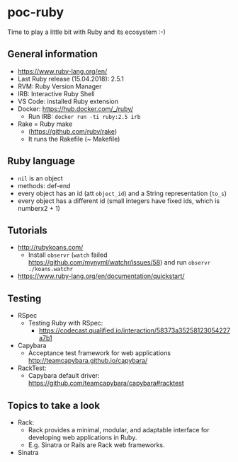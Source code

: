 # poc-ruby
Time to play a little bit with Ruby and its ecosystem :-)

## General information
* https://www.ruby-lang.org/en/
* Last Ruby release (15.04.2018): 2.5.1
* RVM: Ruby Version Manager
* IRB: Interactive Ruby Shell
* VS Code: installed Ruby extension
* Docker: https://hub.docker.com/_/ruby/
    * Run IRB: `docker run -ti ruby:2.5 irb`
* Rake = Ruby make
    * (https://github.com/ruby/rake)
    * It runs the Rakefile (~ Makefile)

## Ruby language
* `nil` is an object
* methods: def-end
* every object has an id (att `object_id`) and a String representation (`to_s`)
* every object has a different id (small integers have fixed ids, which is numberx2 + 1)


## Tutorials
* http://rubykoans.com/
    * Install `observr` (`watch` failed https://github.com/mynyml/watchr/issues/58) and run `observr ./koans.watchr`
* https://www.ruby-lang.org/en/documentation/quickstart/


## Testing
* RSpec
    * Testing Ruby with RSpec:
        * https://codecast.qualified.io/interaction/58373a35258123054227a7b1
* Capybara
    * Acceptance test framework for web applications http://teamcapybara.github.io/capybara/
* RackTest:
    * Capybara default driver: https://github.com/teamcapybara/capybara#racktest


## Topics to take a look
* Rack:
    * Rack provides a minimal, modular, and adaptable interface for developing web applications in Ruby.
    * E.g. Sinatra or Rails are Rack web frameworks.
* Sinatra
